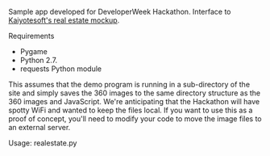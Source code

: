 Sample app developed for DeveloperWeek Hackathon. Interface to
[Kaiyotesoft's real estate mockup](http://kaiyotesoft.github.io/realEstate/).

Requirements

* Pygame  
* Python 2.7.
* requests Python module

This assumes that the demo program is running in a sub-directory of the
site and simply saves the 360 images to the same directory structure
as the 360 images and JavaScript. We're anticipating that the Hackathon
will have spotty WiFi and wanted to keep the files local.
If you want to use this as a proof of concept, you'll need to modify
your code to move the image files to an external server.

Usage: realestate.py
